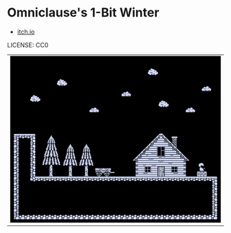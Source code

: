 Omniclause's 1-Bit Winter
===

* [itch.io](https://omniclause.itch.io/1-bit-winter)

LICENSE: CC0

| |
|---|
| ![example](example.gif) |
